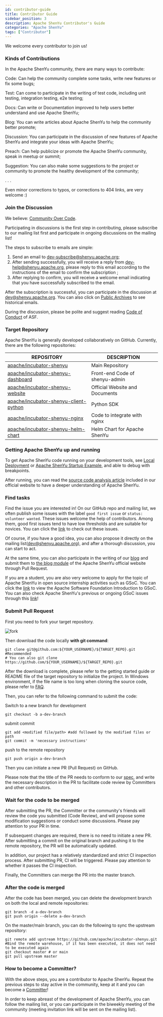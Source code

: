 ```yaml
---
id: contributor-guide
title: Contributor Guide
sidebar_position: 3
description: Apache ShenYu Contributor's Guide
categories: "Apache ShenYu"
tags: ["Contributor"]
---
```


We welcome every contributor to join us!

### Kinds of Contributions

In the Apache ShenYu community, there are many ways to contribute:

Code: Can help the community complete some tasks, write new features or fix some bugs;

Test: Can come to participate in the writing of test code, including unit testing, integration testing, e2e testing;

Docs: Can write or Documentation improved to help users better understand and use Apache ShenYu;

Blog: You can write articles about Apache ShenYu to help the community better promote;

Discussion: You can participate in the discussion of new features of Apache ShenYu and integrate your ideas with Apache ShenYu;

Preach: Can help publicize or promote the Apache ShenYu community, speak in meetup or summit;

Suggestion: You can also make some suggestions to the project or community to promote the healthy development of the community;

. . .

Even minor corrections to typos, or corrections to 404 links, are very welcome :)

### Join the Discussion

We believe: [Community Over Code](https://www.apache.org/theapacheway/index.html).

Participating in discussions is the first step in contributing, please subscribe to our mailing list first and participate in ongoing discussions on the mailing list!

The steps to subscribe to emails are simple:

1. Send an email to [dev-subscribe@shenyu.apache.org](mailto:dev-subscribe@shenyu.apache.org);
2. After sending successfully, you will receive a reply from [dev-help@shenyu.apache.org](mailto:dev-help@shenyu.apache.org), please reply to this email according to the instructions of the email to confirm the subscription ;
3. After replying to confirm, you will receive a welcome email indicating that you have successfully subscribed to the email.

After the subscription is successful, you can participate in the discussion at [dev@shenyu.apache.org](mailto:dev@shenyu.apache.org). You can also click on [Public Archives](https://lists.apache.org/list.html?dev@shenyu.apache.org) to see historical emails.

During the discussion, please be polite and suggest reading [Code of Conduct](https://www.apache.org/foundation/policies/conduct.html) of ASF.

### Target Repository

Apache ShenYu is generally developed collaboratively on GitHub. Currently, there are the following repositories:

| REPOSITORY                                                   | DESCRIPTION                    |
| ------------------------------------------------------------ | ------------------------------ |
| [apache/incubator-shenyu](https://github.com/apache/incubator-shenyu) | Main Repository                |
| [apache/incubator-shenyu-dashboard](https://github.com/apache/incubator-shenyu-dashboard) | Front-end Code of shenyu-admin |
| [apache/incubator-shenyu-website](https://github.com/apache/incubator-shenyu-website) | Official Website and Documents |
| [apache/incubator-shenyu-client-python](https://github.com/apache/incubator-shenyu-client-python) | Python SDK                     |
| [apache/incubator-shenyu-nginx](https://github.com/apache/incubator-shenyu-nginx) | Code to integrate with nginx   |
| [apache/incubator-shenyu-helm-chart](https://github.com/apache/incubator-shenyu-helm-chart) | Helm Chart for Apache ShenYu   |

### Getting Apache ShenYu up and running

To get Apache ShenYu code running on your development tools, see [Local Deployment](../docs/deployment/deployment-local) or [Apache ShenYu Startup Example](../blog/Start-SourceCode-Analysis-Start-Demo), and able to debug with breakpoints.

After running, you can read the [source code analysis article](../blog) included in our official website to have a deeper understanding of Apache ShenYu.

### Find tasks

Find the issue you are interested in! On our GitHub repo and mailing list, we often publish some issues with the label `good first issue` or `status: volunteer wanted`. These issues welcome the help of contributors. Among them, good first issues tend to have low thresholds and are suitable for novices. You can click the [link](https://github.com/apache/incubator-shenyu/issues?q=is%3Aopen+is%3Aissue+label%3A%22good+first+issue%22%2C%22status%3A+volunteer+wanted%22) to check out these issues.

Of course, if you have a good idea, you can also propose it directly on the mailing list(dev@shenyu.apache.org), and after a thorough discussion, you can start to act.

At the same time, you can also participate in the writing of our [blog](../blog) and submit them to [the blog module](https://github.com/apache/incubator-shenyu-website/tree/main/blog) of the Apache ShenYu official website through Pull Request.

If you are a student, you are also very welcome to apply for the topic of Apache ShenYu in open source internship activities such as GSoC. You can click the [link](https://community.apache.org/gsoc.html) to view the Apache Software Foundation Introduction to GSoC. You can also check Apache ShenYu's previous or ongoing GSoC issues through this [link](https://github.com/apache/incubator-shenyu/issues?q=is%3Aopen+is%3Aissue+label%3Agsoc)!

### Submit Pull Request

First you need to fork your target repository.

![fork](/img/community/fork.png)

Then download the code locally **with git command**:

```shell
git clone git@github.com:${YOUR_USERNAME}/${TARGET_REPO}.git #Recommended
# You can also git clone https://github.com/${YOUR_USERNAME}/${TARGET_REPO}.git
````

After the download is complete, please refer to the getting started guide or README file of the target repository to initialize the project. In Windows environment, if the file name is too long when cloning the source code, please refer to [FAQ](./12-faq).

Then, you can refer to the following command to submit the code:

Switch to a new branch for development

```shell
git checkout -b a-dev-branch
```

submit commit

```shell
git add <modified file/path> #add followed by the modified files or path
git commit -m 'necessary instructions'
```

push to the remote repository

```shell
git push origin a-dev-branch
```

Then you can initiate a new PR (Pull Request) on GitHub.

Please note that the title of the PR needs to conform to our [spec](./2-issue-pr.md), and write the necessary description in the PR to facilitate code review by Committers and other contributors.

### Wait for the code to be merged

After submitting the PR, the Committer or the community's friends will review the code you submitted (Code Review), and will propose some modification suggestions or conduct some discussions. Please pay attention to your PR in time.

If subsequent changes are required, there is no need to initiate a new PR. After submitting a commit on the original branch and pushing it to the remote repository, the PR will be automatically updated.

In addition, our project has a relatively standardized and strict CI inspection process. After submitting PR, CI will be triggered. Please pay attention to whether it passes the CI inspection.

Finally, the Committers can merge the PR into the master branch.

### After the code is merged

After the code has been merged, you can delete the development branch on both the local and remote repositories:

```shell
git branch -d a-dev-branch
git push origin --delete a-dev-branch
````

On the master/main branch, you can do the following to sync the upstream repository:

```shell
git remote add upstream https://github.com/apache/incubator-shenyu.git #Bind the remote warehouse, if it has been executed, it does not need to be executed again
git checkout master # or main
git pull upstream master
````

### How to become a Committer?

With the above steps, you are a contributor to Apache ShenYu. Repeat the previous steps to stay active in the community, keep at it and you can become a [Committer](./committer)!

In order to keep abreast of the development of Apache ShenYu, you can follow the mailing list, or you can participate in the biweekly meeting of the community (meeting invitation link will be sent on the mailing list).
